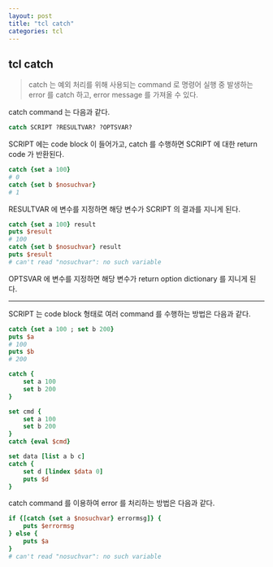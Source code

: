 ```yaml
---
layout: post
title: "tcl catch"
categories: tcl
---
```


## tcl catch

> catch 는 예외 처리를 위해 사용되는 command 로 명령어 실행 중 발생하는 error 를 catch 하고, error message 를 가져올 수 있다.   

catch command 는 다음과 같다.

```tcl
catch SCRIPT ?RESULTVAR? ?OPTSVAR?
```

SCRIPT 에는 code block 이 들어가고, catch 를 수행하면 SCRIPT 에 대한 return code 가 반환된다.
```tcl
catch {set a 100}
# 0
catch {set b $nosuchvar}
# 1
```

RESULTVAR 에 변수를 지정하면 해당 변수가 SCRIPT 의 결과를 지니게 된다.
```tcl
catch {set a 100} result
puts $result
# 100
catch {set b $nosuchvar} result
puts $result
# can't read "nosuchvar": no such variable
```

OPTSVAR 에 변수를 지정하면 해당 변수가 return option dictionary 를 지니게 된다.

---

SCRIPT 는 code block 형태로 여러 command 를 수행하는 방법은 다음과 같다.
```tcl
catch {set a 100 ; set b 200}
puts $a
# 100
puts $b
# 200

catch {
    set a 100
    set b 200
}

set cmd {
    set a 100
    set b 200
}
catch {eval $cmd}

set data [list a b c]
catch {
    set d [lindex $data 0]
    puts $d
}
```
catch command 를 이용하여 error 를 처리하는 방법은 다음과 같다.
```tcl
if {[catch {set a $nosuchvar} errormsg]} {
    puts $errormsg
} else {
    puts $a
}
# can't read "nosuchvar": no such variable
```
